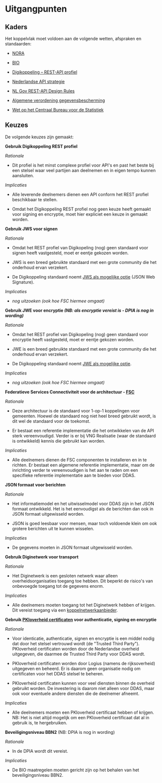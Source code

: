 # Uitgangpunten

## Kaders

Het koppelvlak moet voldoen aan de volgende wetten, afspraken en standaarden: 

- [NORA](https://www.noraonline.nl/wiki/NORA_online) 

- [BIO](https://www.bio-overheid.nl/)

- [Digikoppeling – REST-API profiel](https://logius-standaarden.github.io/Digikoppeling-Koppelvlakstandaard-REST-API/) 

- [Nederlandse API strategie](https://docs.geostandaarden.nl/api/API-Strategie/) 

- [NL Gov REST-API Design Rules](https://logius-standaarden.github.io/API-Design-Rules/) 

- [Algemene verordening gegevensbescherming](https://eur-lex.europa.eu/legal-content/NL/TXT/?uri=celex%3A32016R0679) 

- [Wet op het Centraal Bureau voor de Statistiek](https://wetten.overheid.nl/BWBR0015926/2022-03-02) 

## Keuzes

De volgende keuzes zijn gemaakt: 

**Gebruik Digikoppeling REST profiel**

  *Rationale*

  - Dit profiel is het minst complexe profiel voor API's en past het beste bij een stelsel waar veel partijen aan deelnemen en in eigen tempo kunnen aansluiten.

  *Implicaties*

  - Alle leverende deelnemers dienen een API conform het REST profiel beschikbaar te stellen.

  - Omdat het Digikoppeling REST profiel nog geen keuze heeft gemaakt voor signing en encryptie, moet hier expliciet een keuze in gemaakt worden.


**Gebruik JWS voor signen**

  *Rationale*

  - Omdat het REST profiel van Digikopeling (nog) geen standaard voor signen heeft vastgesteld, moet er eentje gekozen worden.

  - JWS is een breed gebruikte standaard met een grote community die het onderhoud ervan verzekert.

  - De Digikoppeling standaard noemt [JWS als mogelijke optie](https://gitdocumentatie.logius.nl/publicatie/dk/restapi/#bijlage-gebruik-van-signing-encryptie-in-de-context-van-http-rest-api) (JSON Web Signature).

  *Implicaties*

  - *nog uitzoeken (ook hoe FSC hiermee omgaat)*


**Gebruik JWE voor encryptie *(NB: als encryptie vereist is - DPIA is nog in wording)***

  *Rationale*

  - Omdat het REST profiel van Digikopeling (nog) geen standaard voor encryptie heeft vastgesteld, moet er eentje gekozen worden.

  - JWE is een breed gebruikte standaard met een grote community die het onderhoud ervan verzekert.

  - De Digikoppeling standaard noemt [JWE als mogelijke optie](https://gitdocumentatie.logius.nl/publicatie/dk/restapi/#bijlage-gebruik-van-signing-encryptie-in-de-context-van-http-rest-api).

  *Implicaties*

  - *nog uitzoeken (ook hoe FSC hiermee omgaat)*


**Federatieve Services Connectiviteit voor de architectuur - [FSC](https://docs.fsc.nlx.io/introduction)**

  *Rationale*

  - Deze architectuur is de standaard voor 1-op-1 koppelingen voor gemeenten. Hoewel de standaard nog niet heel breed gebruikt wordt, is dit wel de standaard voor de toekomst.

  - Er bestaat een referentie implementatie die het ontwikkelen van de API sterk vereenvoudigd. Verder is er bij VNG Realisatie (waar de standaard is ontwikkeld) kennis die gebruikt kan worden.

  *Implicaties*

  - Alle deelnemers dienen de FSC componenten te installeren en in te richten. Er bestaat een algemene referentie implementatie, maar om de inrichting verder te vereenvoudigen is het aan te raden om een specifieke referentie implementatie aan te bieden voor DDAS.


**JSON formaat voor berichten**

  *Rationale*

  - Het informatiemodel en het uitwisselmodel voor DDAS zijn in het JSON formaat ontwikkeld. Het is het eenvoudigst als de berichten dan ook in JSON formaat uitgewisseld worden.

  - JSON is goed leesbaar voor mensen, maar toch voldoende klein om ook grotere berichten uit te kunnen wisselen.

  *Implicaties*

  - De gegevens moeten in JSON formaat uitgewisseld worden.


**Gebruik Diginetwerk voor transport**

  *Rationale*

  - Het Diginetwerk is een gesloten netwerk waar alleen overheidsorganisaties toegang toe hebben. Dit beperkt de risico's van onbevoegde toegang tot de gegevens enorm.

  *Implicaties*

  - Alle deelnemers moeten toegang tot het Diginetwerk hebben of krijgen. Dit vereist toegang via een [koppelnetwerkaanbieder](https://www.logius.nl/domeinen/infrastructuur/diginetwerk/aansluiten).


**Gebruik [PKIoverheid certificaten](https://www.logius.nl/domeinen/toegang/pkioverheid) voor authenticatie, signing en encryptie**

  *Rationale*

  - Voor identicatie, authenticatie, signen en encryptie is een middel nodig dat door het stelsel vertrouwd wordt (de "Trusted Third Party"). PKIoverheid certificaten worden door de Nederlandse overheid uitgegeven, die daarmee de Trusted Third Party voor DDAS wordt.

  - PKIoverheid certificaten worden door Logius (namens de rijksoverheid) uitgegeven en beheerd. Er is daarom geen organisatie nodig om certificaten voor het DDAS stelsel te beheren.

  - PKIoverheid certificaten kunnen voor veel  diensten binnen de overheid gebruikt worden. De investering is daarom niet alleen voor DDAS, maar ook voor eventuele andere diensten die de deelnemer afneemt.

  *Implicaties*

  - Alle deelnemers moeten een PKIoverheid certificaat hebben of krijgen. NB: Het is niet altijd mogelijk om een PKIoverheid certificaat dat al in gebruik is, te hergebruiken.


**Beveiligingsniveau BBN2** (NB: DPIA is nog in wording) 

  *Rationale*

  - In de DPIA wordt dit vereist.

  *Implicaties*

  - De BIO maatregelen moeten gericht zijn op het behalen van het beveiligingsniveau BBN2.
